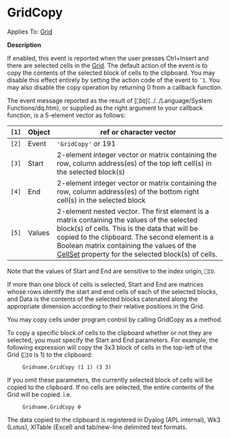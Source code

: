 



<h1 class="heading"><span class="name">GridCopy</span></h1>

Applies To: [Grid](../a-z/grid.md)


**Description**


If enabled, this event is reported when the user presses Ctrl+Insert and there are selected cells in the [Grid](../a-z/grid.md). The default action of the event is to copy the contents of the selected block of cells to the clipboard. You may disable this effect entirely by setting the action code of the event to `¯1`. You may also disable the copy operation by returning 0 from a callback function.


The event message reported as the result of [`⎕DQ`](../../Language/System Functions/dq.htm), or supplied as the right argument to your callback function, is a 5-element vector as follows:


| `[1]` | Object | ref or character vector |
| --- | --- | ---  |
| `[2]` | Event | `'GridCopy'` or 191 |
| `[3]` | Start | 2-element integer vector or matrix containing the row, column address(es) of the top left cell(s) in the selected block(s) |
| `[4]` | End | 2-element integer vector or matrix containing the row, column address(es) of the bottom right cell(s) in the selected block |
| `[5]` | Values | 2-element nested vector. The first element is a matrix containing the values of the selected block(s) of cells. This is the data that will be copied to the clipboard. The second element is a Boolean matrix containing the values of the [CellSet](../a-z/cellset.md) property for the selected block(s) of cells. |


Note that the values of Start and End are sensitive to the index origin, `⎕IO`.


If more than one block of cells is selected, Start and End are matrices whose rows identify the start and end cells of each of the selected blocks, and Data is the contents of the selected blocks catenated along the appropriate dimension according to their relative positions in the Grid.


You may copy cells under program control by calling GridCopy as a method.


To copy a specific block of cells to the clipboard whether or not they are selected, you must specify the Start and End parameters. For example, the following expression will copy the 3x3 block of cells in the top-left of the Grid (`⎕IO` is 1) to the clipboard:
```apl
     Gridname.GridCopy (1 1) (3 3)
```


If you omit these parameters, the currently selected block of cells will be copied to the clipboard. If no cells are selected, the entire contents of the Grid will be copied. i.e.
```apl
     Gridname.GridCopy ⍬
```


The data copied to the clipboard is registered in Dyalog (APL internal), Wk3 (Lotus), XlTable (Excel) and tab/new-line delimited text formats.


